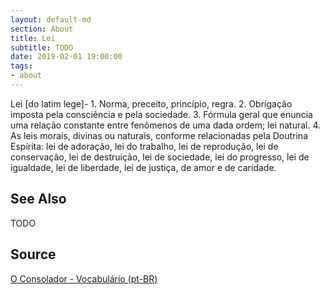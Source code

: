 ```yaml
---
layout: default-md
section: About
title: Lei
subtitle: TODO
date: 2019-02-01 19:00:00
tags:
- about
---
```


Lei [do latim lege]- 1. Norma, preceito, princípio, regra. 2. Obrigação imposta pela consciência e pela sociedade. 3. Fórmula geral que enuncia uma relação constante entre fenômenos de uma dada ordem; lei natural. 4. As leis morais, divinas ou naturais, conforme relacionadas pela Doutrina Espírita: lei de adoração, lei do trabalho, lei de reprodução, lei de conservação, lei de destruição, lei de sociedade, lei do progresso, lei de igualdade, lei de liberdade, lei de justiça, de amor e de caridade.

## See Also
TODO

## Source
[O Consolador - Vocabulário (pt-BR)](http://www.oconsolador.com.br/linkfixo/vocabulario/principal.html)
